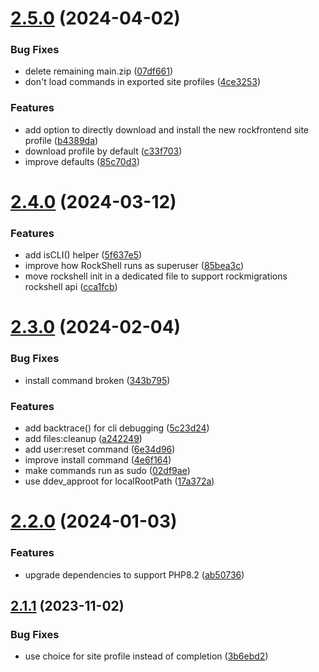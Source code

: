 # [2.5.0](https://github.com/baumrock/RockShell/compare/v2.4.0...v2.5.0) (2024-04-02)


### Bug Fixes

* delete remaining main.zip ([07df661](https://github.com/baumrock/RockShell/commit/07df661765efdf41ee753cb076bf170c38b96ac1))
* don't load commands in exported site profiles ([4ce3253](https://github.com/baumrock/RockShell/commit/4ce325316af42b0e1e59e03c81820e0777f7a13b))


### Features

* add option to directly download and install the new rockfrontend site profile ([b4389da](https://github.com/baumrock/RockShell/commit/b4389da832b07a4e226007390390d727a8922287))
* download profile by default ([c33f703](https://github.com/baumrock/RockShell/commit/c33f703915f98200be6306bb95f6e5505c129796))
* improve defaults ([85c70d3](https://github.com/baumrock/RockShell/commit/85c70d3ab0931f57d37f8fc138ebd235999b6eed))



# [2.4.0](https://github.com/baumrock/RockShell/compare/v2.3.0...v2.4.0) (2024-03-12)


### Features

* add isCLI() helper ([5f637e5](https://github.com/baumrock/RockShell/commit/5f637e53572a2f672c85c440bd609bcbd397b608))
* improve how RockShell runs as superuser ([85bea3c](https://github.com/baumrock/RockShell/commit/85bea3c252f4160bfb23ef4376d77c6459a5441f))
* move rockshell init in a dedicated file to support rockmigrations rockshell api ([cca1fcb](https://github.com/baumrock/RockShell/commit/cca1fcbbab116dbbed99ad9c7282651b0268e0a5))



# [2.3.0](https://github.com/baumrock/RockShell/compare/v2.2.0...v2.3.0) (2024-02-04)


### Bug Fixes

* install command broken ([343b795](https://github.com/baumrock/RockShell/commit/343b7959366123c6832d6f73a4a54390932b7b3e))


### Features

* add backtrace() for cli debugging ([5c23d24](https://github.com/baumrock/RockShell/commit/5c23d24d9838c60480c4a60a808f609e4840e413))
* add files:cleanup ([a242249](https://github.com/baumrock/RockShell/commit/a242249646bbf99860c77a85f43fa30b3f393e4b))
* add user:reset command ([6e34d96](https://github.com/baumrock/RockShell/commit/6e34d960373e25a80bb6ba772f5022828dc10e7d))
* improve install command ([4e6f164](https://github.com/baumrock/RockShell/commit/4e6f1646cbc1301e3d17b8b9a417adc63ee3ff48))
* make commands run as sudo ([02df9ae](https://github.com/baumrock/RockShell/commit/02df9aebec41218b7a4cabfa5139a82cba6f63b7))
* use ddev_approot for localRootPath ([17a372a](https://github.com/baumrock/RockShell/commit/17a372add3b2baf55339327b1c4ed001decd8e5f))



# [2.2.0](https://github.com/baumrock/RockShell/compare/v2.1.1...v2.2.0) (2024-01-03)


### Features

* upgrade dependencies to support PHP8.2 ([ab50736](https://github.com/baumrock/RockShell/commit/ab507365a2cf3aa365b86b8e1c61b43112166bd0))



## [2.1.1](https://github.com/baumrock/RockShell/compare/v2.1.0...v2.1.1) (2023-11-02)


### Bug Fixes

* use choice for site profile instead of completion ([3b6ebd2](https://github.com/baumrock/RockShell/commit/3b6ebd22935f16c5ee1b0f98b335bef9f4927dcb))



